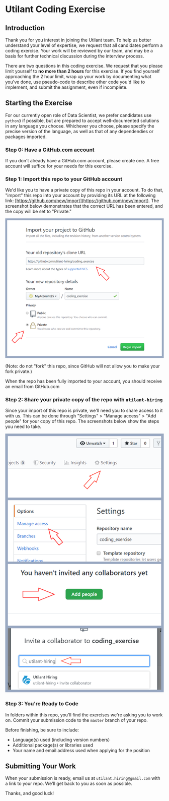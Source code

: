 # Utilant Coding Exercise

## Introduction

Thank you for you interest in joining the Utilant team. To help us better understand your level of expertise, we request that all candidates perform a coding exercise. Your work will be reviewed by our team, and may be a basis for further technical discussion during the interview process.

There are two questions in this coding exercise. We request that you please limit yourself to **no more than 2 hours** for this exercise. If you find yourself approaching the 2 hour limit, wrap up your work by documenting what you've done, use pseudo-code to describe other code you'd like to implement, and submit the assignment, even if incomplete.

## Starting the Exercise

For our currently open role of Data Scientist, we prefer candidates use `python3` if possible, but are prepared to accept well-documented solutions in any language you choose. Whichever you choose, please specify the precise version of the language, as well as that of any dependendies or packages imported.

### Step 0: Have a GitHub.com account

If you don't already have a GitHub.com account, please create one. A free account will suffice for your needs for this exercise.

### Step 1: Import this repo to your GitHub account

We'd like you to have a private copy of this repo in your account. To do that, "import" this repo into your account by providing its URL at the following link: [https://github.com/new/import](https://github.com/new/import). The screenshot below demonstrates that the correct URL has been entered, and the copy will be set to "Private."

![Screenshot showing how to import a repo on github.com](static/01-import-repo.png "Import this repo to your GitHub account")

(Note: do not "fork" this repo, since GitHub will not allow you to make your fork private.)

When the repo has been fully imported to your account, you should receive an email from GitHub.com

### Step 2: Share your private copy of the repo with `utilant-hiring`

Since your import of this repo is private, we'll need you to share access to it with us. This can be done through "Settings" > "Manage access" > "Add people" for your copy of this repo. The screenshots below show the steps you need to take.

![Screenshot showing how to share your repo with us](static/02-share-repo.png "Share your repo with us")

### Step 3: You're Ready to Code

In folders within this repo, you'll find the exercises we're asking you to work on. Commit your submission code to the `master` branch of your repo.

Before finishing, be sure to include:
* Language(s) used (including version numbers)
* Additional package(s) or libraries used
* Your name and email address used when applying for the position

## Submitting Your Work

When your submission is ready, email us at `utilant.hiring@gmail.com` with a link to your repo. We'll get back to you as soon as possible.

Thanks, and good luck!

